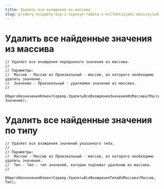 ```yaml
---
title: Удалить все вхождения из массива
slug: primery-snippety-bsp-i-tipovye-rabota-s-kollektsiyami-massivy/udalit-vse-vhozhdeniya-iz-massiva
---
```

# Удалить все найденные значения из массива
```bsl
// Удаляет все вхождения переданного значения из массива.
//
// Параметры:
//  Массив - Массив из Произвольный - массив, из которого необходимо удалить значение.
//  Значение - Произвольный - удаляемое значение из массива.
//
```
```bsl 
ОбщегоНазначенияКлиентСервер.УдалитьВсеВхожденияЗначенияИзМассива(Массив, Значение);
```
# Удалить все найденные значения по типу
```bsl
// Удаляет все вхождения значений указанного типа.
//
// Параметры:
//  Массив - Массив из Произвольный - массив, из которого необходимо удалить значения.
//  Тип - Тип - тип значений, которые подлежат удалению из массива.
//
```
```bsl
ОбщегоНазначенияКлиентСервер.УдалитьВсеВхожденияТипаИзМассива(Массив, Тип);
```